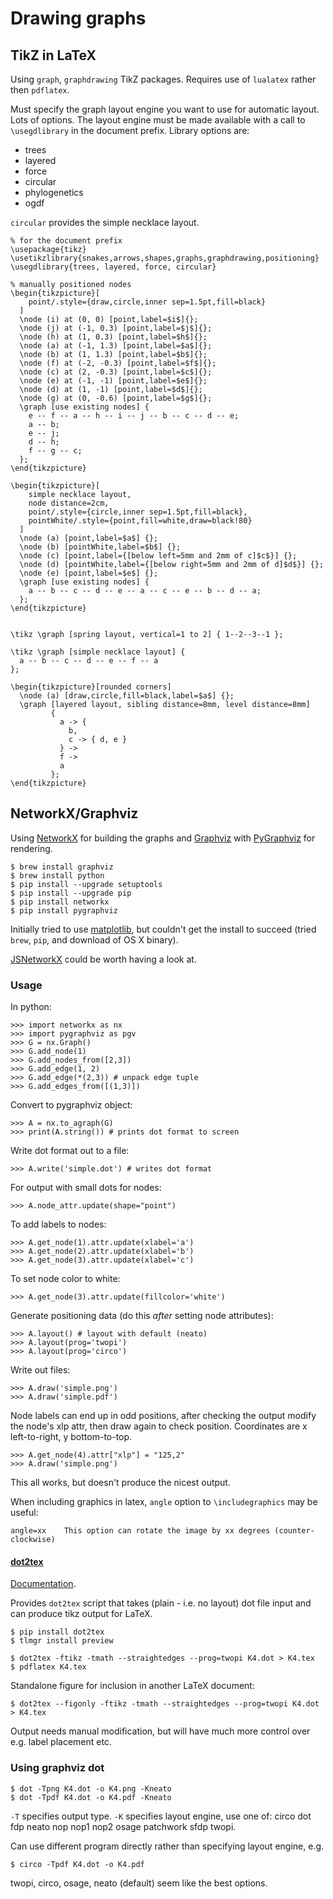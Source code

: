 # Drawing graphs

## TikZ in LaTeX

Using `graph`, `graphdrawing` TikZ packages. Requires use of `lualatex` rather then `pdflatex`.

Must specify the graph layout engine you want to use for automatic layout. Lots of options. The layout engine must be made available with a call to `\usegdlibrary` in the document prefix. Library options are:

  - trees
  - layered
  - force
  - circular
  - phylogenetics
  - ogdf

`circular` provides the simple necklace layout.

    % for the document prefix
    \usepackage{tikz}
    \usetikzlibrary{snakes,arrows,shapes,graphs,graphdrawing,positioning}
    \usegdlibrary{trees, layered, force, circular}

    % manually positioned nodes
    \begin{tikzpicture}[
        point/.style={draw,circle,inner sep=1.5pt,fill=black}
      ]
      \node (i) at (0, 0) [point,label=$i$]{};
      \node (j) at (-1, 0.3) [point,label=$j$]{};
      \node (h) at (1, 0.3) [point,label=$h$]{};
      \node (a) at (-1, 1.3) [point,label=$a$]{};
      \node (b) at (1, 1.3) [point,label=$b$]{};
      \node (f) at (-2, -0.3) [point,label=$f$]{};
      \node (c) at (2, -0.3) [point,label=$c$]{};
      \node (e) at (-1, -1) [point,label=$e$]{};
      \node (d) at (1, -1) [point,label=$d$]{};
      \node (g) at (0, -0.6) [point,label=$g$]{};
      \graph [use existing nodes] {
        e -- f -- a -- h -- i -- j -- b -- c -- d -- e;
        a -- b;
        e -- j;
        d -- h;
        f -- g -- c;
      };
    \end{tikzpicture}

    \begin{tikzpicture}[
        simple necklace layout,
        node distance=2cm,
        point/.style={circle,inner sep=1.5pt,fill=black},
        pointWhite/.style={point,fill=white,draw=black!80}
      ]
      \node (a) [point,label=$a$] {};
      \node (b) [pointWhite,label=$b$] {};
      \node (c) [point,label={[below left=5mm and 2mm of c]$c$}] {};
      \node (d) [pointWhite,label={[below right=5mm and 2mm of d]$d$}] {};
      \node (e) [point,label=$e$] {};
      \graph [use existing nodes] {
        a -- b -- c -- d -- e -- a -- c -- e -- b -- d -- a;
      };
    \end{tikzpicture}


    \tikz \graph [spring layout, vertical=1 to 2] { 1--2--3--1 };

    \tikz \graph [simple necklace layout] {
      a -- b -- c -- d -- e -- f -- a
    };

    \begin{tikzpicture}[rounded corners]
      \node (a) [draw,circle,fill=black,label=$a$] {};
      \graph [layered layout, sibling distance=8mm, level distance=8mm]
             {
               a -> {
                 b,
                 c -> { d, e }
               } ->
               f ->
               a
             };
    \end{tikzpicture}

## NetworkX/Graphviz

Using [NetworkX](http://networkx.github.io/) for building the graphs and [Graphviz](http://www.graphviz.org/) with [PyGraphviz](http://pygraphviz.github.io/) for rendering.

    $ brew install graphviz
    $ brew install python
    $ pip install --upgrade setuptools
    $ pip install --upgrade pip
    $ pip install networkx
    $ pip install pygraphviz

Initially tried to use [matplotlib](http://matplotlib.org/), but couldn't get the install to succeed (tried `brew`, `pip`, and download of OS X binary).

[JSNetworkX](http://felix-kling.de/JSNetworkX/) could be worth having a look at.

### Usage

In python:

    >>> import networkx as nx
    >>> import pygraphviz as pgv
    >>> G = nx.Graph()
    >>> G.add_node(1)
    >>> G.add_nodes_from([2,3])
    >>> G.add_edge(1, 2)
    >>> G.add_edge(*(2,3)) # unpack edge tuple
    >>> G.add_edges_from([(1,3)])

Convert to pygraphviz object:

    >>> A = nx.to_agraph(G)
    >>> print(A.string()) # prints dot format to screen

Write dot format out to a file:

    >>> A.write('simple.dot') # writes dot format

For output with small dots for nodes:

    >>> A.node_attr.update(shape="point")

To add labels to nodes:

    >>> A.get_node(1).attr.update(xlabel='a')
    >>> A.get_node(2).attr.update(xlabel='b')
    >>> A.get_node(3).attr.update(xlabel='c')

To set node color to white:

    >>> A.get_node(3).attr.update(fillcolor='white')

Generate positioning data (do this *after* setting node attributes):

    >>> A.layout() # layout with default (neato)
    >>> A.layout(prog='twopi')
    >>> A.layout(prog='circo')

Write out files:

    >>> A.draw('simple.png')
    >>> A.draw('simple.pdf')

Node labels can end up in odd positions, after checking the output modify the node's xlp attr, then draw again to check position. Coordinates are x left-to-right, y bottom-to-top.

    >>> A.get_node(4).attr["xlp"] = "125,2"
    >>> A.draw('simple.png')

This all works, but doesn't produce the nicest output.

When including graphics in latex, `angle` option to `\includegraphics` may be useful:

    angle=xx	This option can rotate the image by xx degrees (counter-clockwise)

#### [dot2tex](https://github.com/kjellmf/dot2tex/)

[Documentation](http://dot2tex.readthedocs.org/en/latest).

Provides `dot2tex` script that takes (plain - i.e. no layout) dot file input and can produce tikz output for LaTeX.

    $ pip install dot2tex
    $ tlmgr install preview

    $ dot2tex -ftikz -tmath --straightedges --prog=twopi K4.dot > K4.tex
    $ pdflatex K4.tex

Standalone figure for inclusion in another LaTeX document:

    $ dot2tex --figonly -ftikz -tmath --straightedges --prog=twopi K4.dot > K4.tex

Output needs manual modification, but will have much more control over e.g. label placement etc.

### Using graphviz dot

    $ dot -Tpng K4.dot -o K4.png -Kneato
    $ dot -Tpdf K4.dot -o K4.pdf -Kneato

`-T` specifies output type.
`-K` specifies layout engine, use one of: circo dot fdp neato nop nop1 nop2 osage patchwork sfdp twopi.

Can use different program directly rather than specifying layout engine, e.g.

    $ circo -Tpdf K4.dot -o K4.pdf

twopi, circo, osage, neato (default) seem like the best options.
